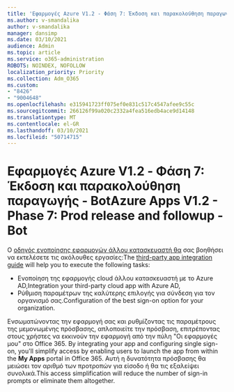 ```yaml
---
title: 'Εφαρμογές Azure V1.2 - Φάση 7: Έκδοση και παρακολούθηση παραγωγής - Bot'
ms.author: v-smandalika
author: v-smandalika
manager: dansimp
ms.date: 03/10/2021
audience: Admin
ms.topic: article
ms.service: o365-administration
ROBOTS: NOINDEX, NOFOLLOW
localization_priority: Priority
ms.collection: Adm_O365
ms.custom:
- "8426"
- "9004648"
ms.openlocfilehash: e315941723ff075ef0e831c517c4547afee9c55c
ms.sourcegitcommit: 266126f99a020c2332a4fea516edb4ace9d14148
ms.translationtype: MT
ms.contentlocale: el-GR
ms.lasthandoff: 03/10/2021
ms.locfileid: "50714715"
---
```

# <a name="azure-apps-v12---phase-7-prod-release-and-followup---bot"></a><span data-ttu-id="9deb8-102">Εφαρμογές Azure V1.2 - Φάση 7: Έκδοση και παρακολούθηση παραγωγής - Bot</span><span class="sxs-lookup"><span data-stu-id="9deb8-102">Azure Apps V1.2 - Phase 7: Prod release and followup - Bot</span></span>

<span data-ttu-id="9deb8-103">Ο [οδηγός ενοποίησης εφαρμογών άλλου κατασκευαστή θα](https://admin.microsoft.com/AdminPortal/Home) σας βοηθήσει να εκτελέσετε τις ακόλουθες εργασίες:</span><span class="sxs-lookup"><span data-stu-id="9deb8-103">The [third-party app integration guide](https://admin.microsoft.com/AdminPortal/Home) will help you to execute the following tasks:</span></span> 
- <span data-ttu-id="9deb8-104">Ενοποίηση της εφαρμογής cloud άλλου κατασκευαστή με το Azure AD,</span><span class="sxs-lookup"><span data-stu-id="9deb8-104">Integration your third-party cloud app with Azure AD,</span></span> 
- <span data-ttu-id="9deb8-105">Ρύθμιση παραμέτρων της καλύτερης επιλογής για σύνδεση για τον οργανισμό σας.</span><span class="sxs-lookup"><span data-stu-id="9deb8-105">Configuration of the best sign-on option for your organization.</span></span>

<span data-ttu-id="9deb8-106">Ενσωματώνοντας την εφαρμογή σας και ρυθμίζοντας τις παραμέτρους της μεμονωμένης πρόσβασης, απλοποιείτε την πρόσβαση, επιτρέποντας στους χρήστες να εκκινούν την εφαρμογή από την πύλη "Οι εφαρμογές μου" στο Office 365. </span><span class="sxs-lookup"><span data-stu-id="9deb8-106">By integrating your app and configuring single sign-on, you'll simplify access by enabling users to launch the app from within the **My Apps** portal in Office 365.</span></span> <span data-ttu-id="9deb8-107">Αυτή η δυνατότητα πρόσβασης θα μειώσει τον αριθμό των προτροπών για είσοδο ή θα τις εξαλείψει συνολικά.</span><span class="sxs-lookup"><span data-stu-id="9deb8-107">This access simplification will reduce the number of sign-in prompts or eliminate them altogether.</span></span>
